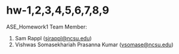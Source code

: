 # hw-1,2,3,4,5,6,7,8,9
ASE_Homework1
Team Member:
1. Sam Rappl (sjrappl@ncsu.edu)
2. Vishwas Somasekhariah Prasanna Kumar (vsomase@ncsu.edu)
